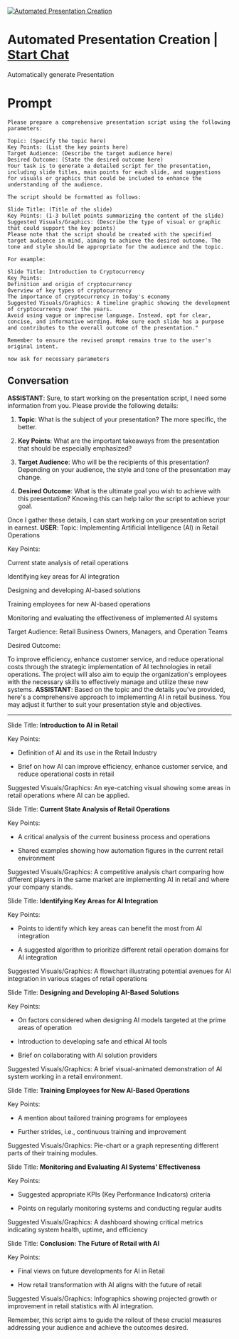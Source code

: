 
[![Automated Presentation Creation](https://flow-prompt-covers.s3.us-west-1.amazonaws.com/icon/cute/cute_2.png)](https://gptcall.net/chat.html?data=%7B%22contact%22%3A%7B%22id%22%3A%22OGwhQiYwVPb5SoLM0Yv12%22%2C%22flow%22%3Atrue%7D%7D)
# Automated Presentation Creation | [Start Chat](https://gptcall.net/chat.html?data=%7B%22contact%22%3A%7B%22id%22%3A%22OGwhQiYwVPb5SoLM0Yv12%22%2C%22flow%22%3Atrue%7D%7D)
Automatically generate Presentation 

# Prompt

```
Please prepare a comprehensive presentation script using the following parameters:

Topic: (Specify the topic here)
Key Points: (List the key points here)
Target Audience: (Describe the target audience here)
Desired Outcome: (State the desired outcome here)
Your task is to generate a detailed script for the presentation, including slide titles, main points for each slide, and suggestions for visuals or graphics that could be included to enhance the understanding of the audience.

The script should be formatted as follows:

Slide Title: (Title of the slide)
Key Points: (1-3 bullet points summarizing the content of the slide)
Suggested Visuals/Graphics: (Describe the type of visual or graphic that could support the key points)
Please note that the script should be created with the specified target audience in mind, aiming to achieve the desired outcome. The tone and style should be appropriate for the audience and the topic.

For example:

Slide Title: Introduction to Cryptocurrency
Key Points:
Definition and origin of cryptocurrency
Overview of key types of cryptocurrency
The importance of cryptocurrency in today's economy
Suggested Visuals/Graphics: A timeline graphic showing the development of cryptocurrency over the years.
Avoid using vague or imprecise language. Instead, opt for clear, concise, and informative wording. Make sure each slide has a purpose and contributes to the overall outcome of the presentation."

Remember to ensure the revised prompt remains true to the user's original intent.

now ask for necessary parameters
```

## Conversation

**ASSISTANT**: Sure, to start working on the presentation script, I need some information from you. Please provide the following details:



1. **Topic**: What is the subject of your presentation? The more specific, the better.

2. **Key Points**: What are the important takeaways from the presentation that should be especially emphasized?

3. **Target Audience**: Who will be the recipients of this presentation? Depending on your audience, the style and tone of the presentation may change.

4. **Desired Outcome**: What is the ultimate goal you wish to achieve with this presentation? Knowing this can help tailor the script to achieve your goal. 



Once I gather these details, I can start working on your presentation script in earnest.
**USER**: Topic: Implementing Artificial Intelligence (AI) in Retail Operations



Key Points:



Current state analysis of retail operations

Identifying key areas for AI integration

Designing and developing AI-based solutions

Training employees for new AI-based operations

Monitoring and evaluating the effectiveness of implemented AI systems

Target Audience: Retail Business Owners, Managers, and Operation Teams



Desired Outcome:

To improve efficiency, enhance customer service, and reduce operational costs through the strategic implementation of AI technologies in retail operations. The project will also aim to equip the organization's employees with the necessary skills to effectively manage and utilize these new systems.
**ASSISTANT**: Based on the topic and the details you've provided, here's a comprehensive approach to implementing AI in retail business. You may adjust it further to suit your presentation style and objectives.



---



Slide Title: **Introduction to AI in Retail**

Key Points:

- Definition of AI and its use in the Retail Industry

- Brief on how AI can improve efficiency, enhance customer service, and reduce operational costs in retail

Suggested Visuals/Graphics: An eye-catching visual showing some areas in retail operations where AI can be applied.  



Slide Title: **Current State Analysis of Retail Operations**

Key Points:

- A critical analysis of the current business process and operations

- Shared examples showing how automation figures in the current retail environment

Suggested Visuals/Graphics: A competitive analysis chart comparing how different players in the same market are implementing AI in retail and where your company stands.



Slide Title: **Identifying Key Areas for AI Integration**

Key Points:

- Points to identify which key areas can benefit the most from AI integration

- A suggested algorithm to prioritize different retail operation domains for AI integration

Suggested Visuals/Graphics: A flowchart illustrating potential avenues for AI integration in various stages of retail operations



Slide Title: **Designing and Developing AI-Based Solutions**

Key Points:

- On factors considered when designing AI models targeted at the prime areas of operation

- Introduction to developing safe and ethical AI tools

- Brief on collaborating with AI solution providers 

Suggested Visuals/Graphics: A brief visual-animated demonstration of AI system working in a retail environment.



Slide Title: **Training Employees for New AI-Based Operations**

Key Points:

- A mention about tailored training programs for employees

- Further strides, i.e., continuous training and improvement

Suggested Visuals/Graphics: Pie-chart or a graph representing different parts of their training modules.



Slide Title: **Monitoring and Evaluating AI Systems' Effectiveness**

Key Points:

- Suggested appropriate KPIs (Key Performance Indicators) criteria

- Points on regularly monitoring systems and conducting regular audits 

Suggested Visuals/Graphics: A dashboard showing critical metrics indicating system health, uptime, and efficiency



Slide Title: **Conclusion: The Future of Retail with AI** 

Key Points:

- Final views on future developments for AI in Retail 

- How retail transformation with AI aligns with the future of retail

Suggested Visuals/Graphics: Infographics showing projected growth or improvement in retail statistics with AI integration.



Remember, this script aims to guide the rollout of these crucial measures addressing your audience and achieve the outcomes desired.


